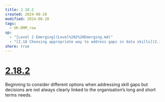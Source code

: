 ```yaml
---
title: 2.18.2
created: 2024-08-28
modified: 2024-08-28
tags:
  - UK-DMM_row
up:
  - "[Level 2 Emerging](Level%202%20Emerging.md)"
  - "[2.18 Choosing appropriate way to address gaps in data skills](2.18%20Choosing%20appropriate%20way%20to%20address%20gaps%20in%20data%20skills.md)"
share: true
---
```

# [2.18.2](2.18.2.md)

Beginning to consider different options when addressing skill gaps but decisions are not always clearly linked to the organisation’s long and short terms needs.
